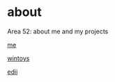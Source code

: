 # about
Area 52: about me and my projects

[me](me/readme.md)

[wintoys](wintoys/readme.md)

[edii](edii/readme.md)
